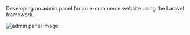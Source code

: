 Developing an admin panel for an e-commerce website using the Laravel framework.

![admin panel image](https://github.com/ASEMALSALAHI/E-commerce/assets/96667066/040f17ff-1a45-4800-966a-3802a5d58d08)
